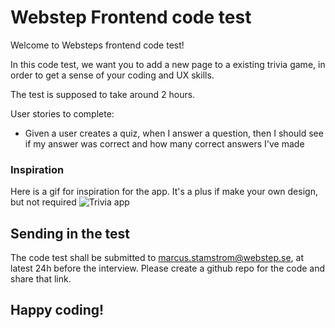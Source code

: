 # Webstep Frontend code test

Welcome to Websteps frontend code test!

In this code test, we want you to add a new page to a existing trivia game, in order to get a sense of your coding and UX skills.

The test is supposed to take around 2 hours.

User stories to complete:

- Given a user creates a quiz, when I answer a question, then I should see if my answer was correct and how many correct answers I've made

### Inspiration

Here is a gif for inspiration for the app. It's a plus if make your own design, but not required
![Trivia app](https://user-images.githubusercontent.com/6728401/156407576-55991df2-89a0-4bbd-9a53-3d78826cc143.gif)

## Sending in the test

The code test shall be submitted to marcus.stamstrom@webstep.se, at latest 24h before the interview. Please create a github repo for the code and share that link.

## Happy coding!
